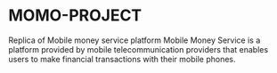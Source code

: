 # MOMO-PROJECT
Replica of Mobile money service platform 
Mobile Money Service is a platform provided by mobile telecommunication providers that enables users to make financial transactions with their mobile phones.
